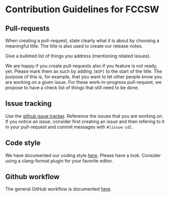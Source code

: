 # Contribution Guidelines for FCCSW

## Pull-requests

When creating a pull-request, state clearly what it is about by choosing a
meaningful title. The title is also used to create our release notes.

Give a bulleted list of things you address (mentioning related issues).

We are happy if you create pull-requests also if you feature is not ready, yet.
Please mark them as such by adding `[WIP]` to the start of the title. The purpose
of this is, for example, that you want to let other people know you are working
on a given issue. For these work-in-progress pull-request, we propose to have a
check list of things that still need to be done.

## Issue tracking

Use the [github issue tracker](https://github.com/HEP-FCC/FCCSW/issues). Reference
the issues that you are working on. If you notice an issue, consider first
creating an issue and then refering to it in your pull-request and commit
messages with `#[issue-id]`.

## Code style

We have documented our coding style [here](https://github.com/HEP-FCC/FCCSW/blob/master/doc/CppCodingStyleGuidelines.md).
Please have a look. Consider using a clang-format plugin for your favorite editor.

## Github workflow

The general GitHub workflow is documented [here](http://fccsw.web.cern.ch/fccsw/tutorials/fcc-tutorials/FccSoftwareGit.html).

